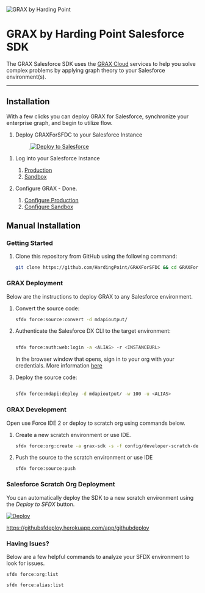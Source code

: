 ![GRAX by Harding Point](https://static.wixstatic.com/media/fa96ca_4cb02045be8445468545da7de475da38~mv2.png/v1/fill/w_334,h_128,al_c,usm_0.66_1.00_0.01/fa96ca_4cb02045be8445468545da7de475da38~mv2.png)

# GRAX by Harding Point Salesforce SDK

The GRAX Salesforce SDK uses the [GRAX Cloud](https://www.grax.io/) services to help you solve complex problems by applying graph theory to your Salesforce environment(s).

---------------------------------------------------------------------------------------------------------
## Installation

With a few clicks you can deploy GRAX for Salesforce, synchronize your enterprise graph, and begin to utilize flow.

1. Deploy GRAXForSFDC to your Salesforce Instance

&nbsp;&nbsp;&nbsp;&nbsp;&nbsp;&nbsp;&nbsp;&nbsp;&nbsp;&nbsp;&nbsp;&nbsp;&nbsp;&nbsp;&nbsp;<a href="https://https://deploytosalesforce.herokuapp.com?owner=HardingPoint&repo=GRAXForSFDC">
  <img alt="Deploy to Salesforce"
       src="https://deploy-to-sfdx.com/dist/assets/images/DeployToSFDX.svg">
</a>

1. Log into your Salesforce Instance

	1. <a href="https://login.salesforce.com/">Production</a>
	1. <a href="https://test.salesforce.com/">Sandbox</a>

1. Configure GRAX - Done.

	1. <a href="https://login.salesforce.com/startURL=%2Fone%2Fone.app/one/one.app#/n/GRAX_DEPLOY">Configure Production</a>
	1. <a href="https://test.salesforce.com/startURL=%2Fone%2Fone.app/one/one.app#/n/GRAX_DEPLOY">Configure Sandbox</a>


## Manual Installation

### Getting Started

1. Clone this repository from GitHub using the following command:

    ```bash
    git clone https://github.com/HardingPoint/GRAXForSFDC && cd GRAXForSFDC
    ```

### GRAX Deployment

Below are the instructions to deploy GRAX to any Salesforce environment.

1. Convert the source code:

    ```bash
    sfdx force:source:convert -d mdapioutput/
    ```

1. Authenticate the Salesforce DX CLI to the target environment:

    ```bash
    
    sfdx force:auth:web:login -a <ALIAS> -r <INSTANCEURL>
   
    ```
    In the browser window that opens, sign in to your org with your credentials. More information [here](https://developer.salesforce.com/docs/atlas.en-us.sfdx_dev.meta/sfdx_dev/sfdx_dev_auth_web_flow.htm)

1. Deploy the source code:

    ```bash
    
    sfdx force:mdapi:deploy -d mdapioutput/ -w 100 -u <ALIAS>
    
    ```

### GRAX Development

Open use Force IDE 2 or deploy to scratch org using commands below.

1. Create a new scratch environment or use IDE.

    ```bash
    sfdx force:org:create -a grax-sdk -s -f config/developer-scratch-def.json
    ```

1. Push the source to the scratch environment or use IDE

    ```bash
    sfdx force:source:push
    ```    


### Salesforce Scratch Org Deployment

You can automatically deploy the SDK to a new scratch environment using the _Deploy to SFDX_ button.

[![Deploy](https://deploy-to-sfdx.com/dist/assets/images/DeployToSFDX.svg)](https://deploy-to-sfdx.com/)

https://githubsfdeploy.herokuapp.com/app/githubdeploy
    
### Having Isues? 
Below are a few helpful commands to analyze your SFDX environment to look for issues.


	sfdx force:org:list
	
	sfdx force:alias:list


